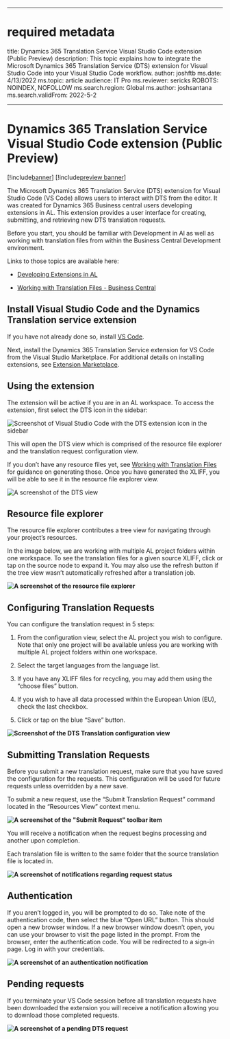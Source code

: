 
---
# required metadata

title: Dynamics 365 Translation Service Visual Studio Code extension (Public Preview)
description: This topic explains how to integrate the Microsoft Dynamics 365 Translation Service (DTS) extension for Visual Studio Code into your Visual Studio Code workflow.
author: joshftb
ms.date: 4/13/2022
ms.topic: article
audience: IT Pro
ms.reviewer: sericks
ROBOTS: NOINDEX, NOFOLLOW
ms.search.region: Global
ms.author: joshsantana
ms.search.validFrom: 2022-5-2

---
# Dynamics 365 Translation Service Visual Studio Code extension (Public Preview)

[!include[banner](../includes/banner.md)]
[!include[preview banner](../includes/preview-banner.md)]

The Microsoft Dynamics 365 Translation Service (DTS) extension for Visual Studio
Code (VS Code) allows users to interact with DTS from the editor. It was created
for Dynamics 365 Business central users developing extensions in AL. This
extension provides a user interface for creating, submitting, and retrieving new
DTS translation requests.

Before you start, you should be familiar with Development in Al as well as
working with translation files from within the Business Central Development
environment.

Links to those topics are available here:
* [Developing Extensions in AL](/dynamics365/business-central/dev-itpro/developer/devenv-dev-overview)

* [Working with Translation Files - Business Central](/dynamics365/business-central/dev-itpro/developer/devenv-work-with-translation-files)



## Install Visual Studio Code and the Dynamics Translation service extension

If you have not already done so, install [VS
Code](https://code.visualstudio.com/).

Next, install the Dynamics 365 Translation Service extension for VS Code from
the Visual Studio Marketplace. For additional details on installing extensions,
see [Extension
Marketplace](https://code.visualstudio.com/docs/editor/extension-marketplace).

## Using the extension

The extension will be active if you are in an AL workspace. To access the
extension, first select the DTS icon in the sidebar:

![Screenshot of Visual Studio Code with the DTS extension icon in the sidebar](media/dtsvsc-icon.png)

This will open the DTS view which is comprised of the resource file explorer and the translation request configuration view.

If you don’t have any resource files yet, see [Working with Translation
Files](https://docs.microsoft.com/en-us/dynamics365/business-central/dev-itpro/developer/devenv-work-with-translation-files)
for guidance on generating those. Once you have generated the XLIFF, you will be
able to see it in the resource file explorer view.

![A screenshot of the DTS view](media/dtsvsc-dtsview.png)

## Resource file explorer

The resource file explorer contributes a tree view for navigating through your
project’s resources.

In the image below, we are working with multiple AL project folders within one
workspace. To see the translation files for a given source XLIFF, click or tap
on the source node to expand it. You may also use the refresh button if the tree
view wasn’t automatically refreshed after a translation job.

**![A screenshot of the resource file explorer](media/dtsvsc-resourceexplorer.png)**

## Configuring Translation Requests

You can configure the translation request in 5 steps:

1.  From the configuration view, select the AL project you wish to configure.
    Note that only one project will be available unless you are working with
    multiple AL project folders within one workspace.

2.  Select the target languages from the language list.

3.  If you have any XLIFF files for recycling, you may add them using the
    “choose files” button.

4.  If you wish to have all data processed within the European Union (EU), check
    the last checkbox.

5.  Click or tap on the blue “Save” button.

**![Screenshot of the DTS Translation configuration view](media/dtsvsc-reqconfig.png)**

## Submitting Translation Requests

Before you submit a new translation request, make sure that you have saved the
configuration for the requests. This configuration will be used for future
requests unless overridden by a new save.

To submit a new request, use the “Submit Translation Request” command located in
the “Resources View” context menu.  


**![A screenshot of the "Submit Request" toolbar item](media/dtsvsc-submit.png)**  

You will receive a notification when the request begins processing and another
upon completion.

Each translation file is written to the same folder that the source translation
file is located in.

**![A screenshot of notifications regarding request status](media/dtsvsc-submit.png)**  


## Authentication

If you aren’t logged in, you will be prompted to do so. Take note of the
authentication code, then select the blue “Open URL” button. This should open a
new browser window. If a new browser window doesn’t open, you can use your
browser to visit the page listed in the prompt. From the browser, enter the
authentication code. You will be redirected to a sign-in page. Log in with your
credentials.

**![A screenshot of an authentication notification ](media/dtsvsc-auth.png)**

## Pending requests

If you terminate your VS Code session before all translation requests have been
downloaded the extension you will receive a notification allowing you to
download those completed requests.

**![A screenshot of a pending DTS request](media/dtsvsc-pending.png)**


